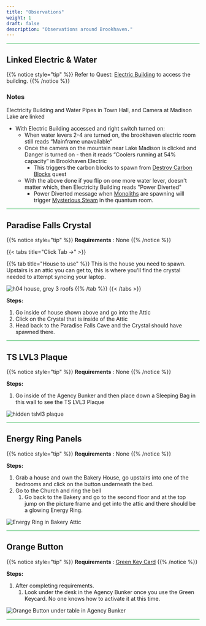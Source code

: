 ```yaml
---
title: "Observations"
weight: 1
draft: false
description: "Observations around Brookhaven."
---
```


<hr style="background-color: #28b44c" size=8>

## Linked Electric & Water

{{% notice style="tip" %}}
Refer to Quest: [Electric Building](/lore/quests/electric_building) to access the building.
{{% /notice %}}

### Notes

Electricity Building and Water Pipes in Town Hall, and Camera at Madison Lake are linked
- With Electric Building accessed and right switch turned on:
    - When water levers 2-4 are turned on, the brookhaven electric room still reads “Mainframe unavailable”
    - Once the camera on the mountain near Lake Madison is clicked and Danger is turned on - then it reads “Coolers running at 54% capacity” in Brookhaven Electric
        - This triggers the carbon blocks to spawn from [Destroy Carbon Blocks](/lore/quests/destroy_carbon_blocks) quest
    - With the above done if you flip on one more water lever, doesn't matter which, then Electricity Building reads "Power Diverted"
        - Power Diverted message when [Monoliths](/lore/quests/monoliths) are spawning will trigger [Mysterious Steam](/casebook/quantum/steam/) in the quantum room.

<hr style="background-color: #28b44c" size=8>

## Paradise Falls Crystal

{{% notice style="tip" %}}
**Requirements** : None
{{% /notice %}}

{{< tabs title="Click Tab ->" >}}

{{% tab title="House to use" %}}
This is the house you need to spawn. 
Upstairs is an attic you can get to, this is where you'll find the crystal needed to attempt syncing your laptop.

![h04 house, grey 3 roofs](/images/bh/h04-house.jpg)
{{% /tab %}}
{{< /tabs >}}

**Steps:**
1. Go inside of house shown above and go into the Attic
1. Click on the Crystal that is inside of the Attic
1. Head back to the Paradise Falls Cave and the Crystal should have spawned there.

<hr style="background-color: #28b44c" size=8>

## TS LVL3 Plaque
{{% notice style="tip" %}}
**Requirements** : None
{{% /notice %}}

**Steps:**
1. Go inside of the Agency Bunker and then place down a Sleeping Bag in this wall to see the TS LVL3 Plaque

![hidden tslvl3 plaque](/images/bh/tslvl3.jpg)

<hr style="background-color: #28b44c" size=8>

## Energy Ring Panels
{{% notice style="tip" %}}
**Requirements** : None
{{% /notice %}}

**Steps:**

1. Grab a house and own the Bakery House, go upstairs into one of the bedrooms and click on the button underneath the bed.
1. Go to the Church and ring the bell
    1. Go back to the Bakery and go to the second floor and at the top jump on the picture frame and get into the attic and there should be a glowing Energy Ring.

![Energy Ring in Bakery Attic](/images/bh/bakery_energy_ring.jpg)

<hr style="background-color: #28b44c" size=8>

## Orange Button

{{% notice style="tip" %}}
**Requirements** : [Green Key Card](/lore/special_tools/green_key_card)
{{% /notice %}}

**Steps:**

1. After completing requirements.
    1. Look under the desk in the Agency Bunker once you use the Green Keycard. No one knows how to activate it at this time.

![Orange Button under table in Agency Bunker](/images/bh/agency_orange_button.jpg)

<hr style="background-color: #28b44c" size=8>